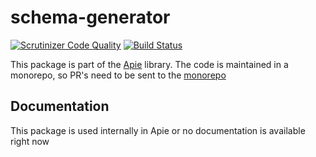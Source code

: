 # schema-generator

[![Scrutinizer Code Quality](https://scrutinizer-ci.com/g/apie-lib/schema-generator/badges/quality-score.png?b=main)](https://scrutinizer-ci.com/g/apie-lib/schema-generator/?branch=main)
[![Build Status](https://scrutinizer-ci.com/g/apie-lib/schema-generator/badges/build.png?b=main)](https://scrutinizer-ci.com/g/apie-lib/schema-generator/build-status/main)

This package is part of the [Apie](https://github.com/apie-lib) library.
The code is maintained in a monorepo, so PR's need to be sent to the [monorepo](https://github.com/apie-lib/apie-lib-monorepo/pulls)

## Documentation
This package is used internally in Apie or no documentation is available right now
